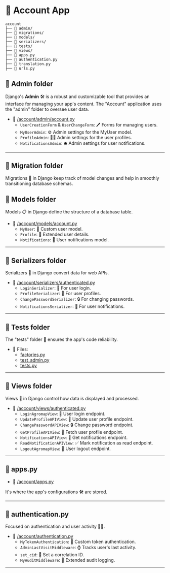 # 📂 **Account App**

```
account
├── 📁 admin/
├── 📁 migrations/
├── 📁 models/
├── 📁 serializers/
├── 📁 tests/
├── 📁 views/
├── 📄 apps.py
├── 📄 authentication.py
├── 📄 translation.py
├── 📄 urls.py
```

## 📁 **Admin folder**

Django's **Admin** 🛠 is a robust and customizable tool that provides an interface for managing your app's content. The "Account" application uses the "admin" folder to oversee user data.

- 📄 [/account/admin/account.py](/account/admin/account.py)
  - `UserCreationForm` & `UserChangeForm`: 🖊 Forms for managing users.
  - `MyUserAdmin`: ⚙️ Admin settings for the MyUser model.
  - `ProfileAdmin`: 🧑🔧 Admin settings for the user profiles.
  - `NotificationsAdmin`: 🛎️ Admin settings for user notifications.

---

## 📁 **Migration folder**

Migrations 🔄 in Django keep track of model changes and help in smoothly transitioning database schemas.

## 📁 **Models folder**

Models 📋 in Django define the structure of a database table.

- 📄 [/account/models/account.py](/account/models/account.py)
  - `MyUser`: 🧑 Custom user model.
  - `Profile`: 📜 Extended user details.
  - `Notifications`: 🔔 User notifications model.

---

## 📁 **Serializers folder**

Serializers 🔄 in Django convert data for web APIs.

- 📄 [/account/serializers/authenticated.py](/account/serializers/authenticated.py)
  - `LoginSerializer`: 🔑 For user login.
  - `ProfileSerializer`: 📜 For user profiles.
  - `ChangePasswordSerializer`: 🔒 For changing passwords.
  - `NotificationsSerializer`: 🔔 For user notifications.

---

## 📁 **Tests folder**

The "tests" folder 🧪 ensures the app's code reliability.

- 📄 Files:
  - [factories.py](/account/tests/factories.py) 
  - [test_admin.py](/account/tests/test_admin.py)
  - [tests.py](/account/tests/tests.py)

---

## 📁 **Views folder**

Views 👀 in Django control how data is displayed and processed.

- 📄 [/account/views/authenticated.py](/account/views/authenticated.py)
  - `LoginAgromapView`: 📌 User login endpoint.
  - `UpdateProfileAPIView`: 📝 Update user profile endpoint.
  - `ChangePasswordAPIView`: 🔒 Change password endpoint.
  - `GetProfileAPIView`: 🧑 Fetch user profile endpoint.
  - `NotificationsAPIView`: 🔔 Get notifications endpoint.
  - `ReadNotificationAPIView`: ✅ Mark notification as read endpoint.
  - `LogoutAgromapView`: 🚪 User logout endpoint.

---

## 📄 **apps.py**

- 📄 [/account/apps.py](/account/apps.py)

It's where the app's configurations 🛠️ are stored.

---

## 📄 **authentication.py**

Focused on authentication and user activity 🕵️‍♂️.

- 📄 [/account/authentication.py](/account/authentication.py)
  - `MyTokenAuthentication`: 🔑 Custom token authentication.
  - `AdminLastVisitMiddleware`: ⌚ Tracks user's last activity.
  - `set_cid`: 🔗 Set a correlation ID.
  - `MyAuditMiddleware`: 📝 Extended audit logging.

---
